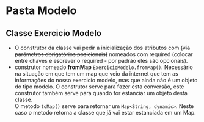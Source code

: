 # Pasta Modelo  
## Classe Exercicio Modelo  
* O construtor da classe vai pedir a inicialização dos atributos com ~~(via parâmetros obrigatórios posicionais)~~ nomeados com required (colocar entre chaves e escrever o required - por padrão eles são opcionais).  
* construtor nomeado **fromMap** `ExercicioModelo.fromMap()`. Necessário na situação em que tem um map que veio da internet que tem as informações do nosso exercicio modelo, mas que ainda não é um objeto do tipo modelo. O construtor serve para fazer esta conversão, este construtor também serve para quando for estanciar um objeto desta classe.  
O metodo `toMap()` serve para retornar um `Map<String, dynamic>`. Neste caso o metodo retorna a classe que já vai estar estanciada em um Map.
